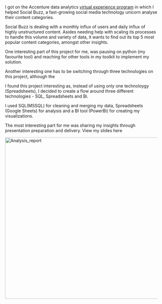 I got on the Accenture data analytics [virtual experience program](https://www.theforage.com/fast-track/data-analytics-virtual-experience/overview?ref=BoPbiqx5GRLbyYXPu) in which I helped Social Buzz, a fast-growing social media technology unicorn analyse their content categories.

Social Buzz is dealing with a monthly influx of users and daily influx of highly unstructured content. Asides needing help with scaling its processes to handle this volume and variety of data, it wants to find out its top 5 most popular content categories, amongst other insights.

One interesting part of this project for me, was pausing on python (my favourite tool) and reaching for other tools in my toolkit to implement my solution.

Another interesting one has to be switching through three technologies on this project, although the 

I found this project interesting as, instead of using only one technoloygy (Spreadsheets), I decided to create a flow around three different technologies - SQL, Spreadsheets and Bi.

I used SQL(MSSQL) for cleaning and merging my data, Spreadsheets (Google Sheets) for analysis and a BI tool (PowerBi) for creating my visualizations. 

The most interesting part for me was sharing my insights through presentation preparation and delivery. 
View my slides here


<img width="532" alt="Analysis_report" src="https://user-images.githubusercontent.com/86304211/210614087-91344a98-a20b-4a16-b4e9-4a7a3c53f3d0.PNG">
